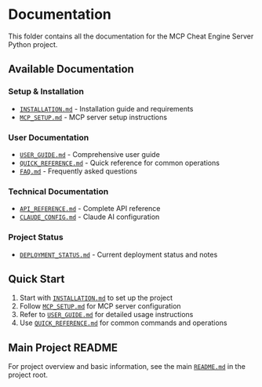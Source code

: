# Documentation

This folder contains all the documentation for the MCP Cheat Engine Server Python project.

## Available Documentation

### Setup & Installation

- [`INSTALLATION.md`](INSTALLATION.md) - Installation guide and requirements
- [`MCP_SETUP.md`](MCP_SETUP.md) - MCP server setup instructions

### User Documentation

- [`USER_GUIDE.md`](USER_GUIDE.md) - Comprehensive user guide
- [`QUICK_REFERENCE.md`](QUICK_REFERENCE.md) - Quick reference for common operations
- [`FAQ.md`](FAQ.md) - Frequently asked questions

### Technical Documentation

- [`API_REFERENCE.md`](API_REFERENCE.md) - Complete API reference
- [`CLAUDE_CONFIG.md`](CLAUDE_CONFIG.md) - Claude AI configuration

### Project Status

- [`DEPLOYMENT_STATUS.md`](DEPLOYMENT_STATUS.md) - Current deployment status and notes

## Quick Start

1. Start with [`INSTALLATION.md`](INSTALLATION.md) to set up the project
2. Follow [`MCP_SETUP.md`](MCP_SETUP.md) for MCP server configuration
3. Refer to [`USER_GUIDE.md`](USER_GUIDE.md) for detailed usage instructions
4. Use [`QUICK_REFERENCE.md`](QUICK_REFERENCE.md) for common commands and operations

## Main Project README

For project overview and basic information, see the main [`README.md`](../README.md) in the project root.
